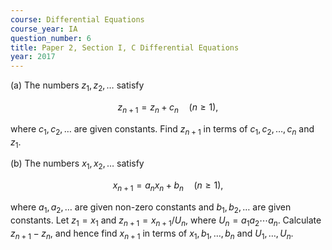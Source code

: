 ```yaml
---
course: Differential Equations
course_year: IA
question_number: 6
title: Paper 2, Section I, C Differential Equations
year: 2017
---
```




(a) The numbers $z_{1}, z_{2}, \ldots$ satisfy

$$z_{n+1}=z_{n}+c_{n} \quad(n \geqslant 1),$$

where $c_{1}, c_{2}, \ldots$ are given constants. Find $z_{n+1}$ in terms of $c_{1}, c_{2}, \ldots, c_{n}$ and $z_{1}$.

(b) The numbers $x_{1}, x_{2}, \ldots$ satisfy

$$x_{n+1}=a_{n} x_{n}+b_{n} \quad(n \geqslant 1),$$

where $a_{1}, a_{2}, \ldots$ are given non-zero constants and $b_{1}, b_{2}, \ldots$ are given constants. Let $z_{1}=x_{1}$ and $z_{n+1}=x_{n+1} / U_{n}$, where $U_{n}=a_{1} a_{2} \cdots a_{n}$. Calculate $z_{n+1}-z_{n}$, and hence find $x_{n+1}$ in terms of $x_{1}, b_{1}, \ldots, b_{n}$ and $U_{1}, \ldots, U_{n}$.